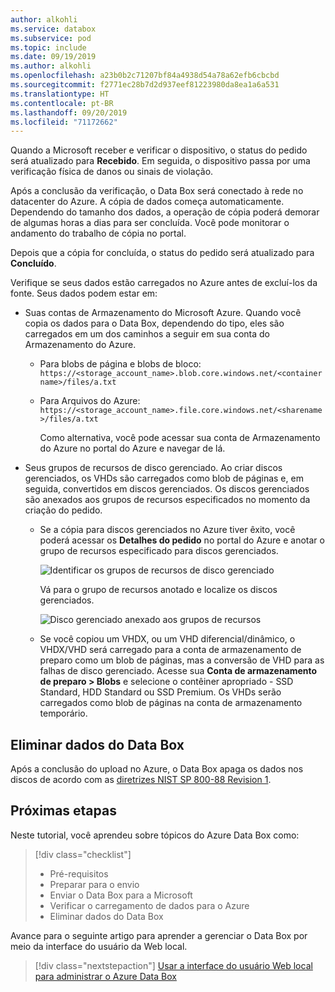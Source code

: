 ```yaml
---
author: alkohli
ms.service: databox
ms.subservice: pod
ms.topic: include
ms.date: 09/19/2019
ms.author: alkohli
ms.openlocfilehash: a23b0b2c71207bf84a4938d54a78a62efb6cbcbd
ms.sourcegitcommit: f2771ec28b7d2d937eef81223980da8ea1a6a531
ms.translationtype: HT
ms.contentlocale: pt-BR
ms.lasthandoff: 09/20/2019
ms.locfileid: "71172662"
---
```

Quando a Microsoft receber e verificar o dispositivo, o status do pedido será atualizado para **Recebido**. Em seguida, o dispositivo passa por uma verificação física de danos ou sinais de violação.

Após a conclusão da verificação, o Data Box será conectado à rede no datacenter do Azure. A cópia de dados começa automaticamente. Dependendo do tamanho dos dados, a operação de cópia poderá demorar de algumas horas a dias para ser concluída. Você pode monitorar o andamento do trabalho de cópia no portal.

Depois que a cópia for concluída, o status do pedido será atualizado para **Concluído**.

Verifique se seus dados estão carregados no Azure antes de excluí-los da fonte. Seus dados podem estar em:

- Suas contas de Armazenamento do Microsoft Azure. Quando você copia os dados para o Data Box, dependendo do tipo, eles são carregados em um dos caminhos a seguir em sua conta do Armazenamento do Azure.

  - Para blobs de página e blobs de bloco: `https://<storage_account_name>.blob.core.windows.net/<containername>/files/a.txt`
  - Para Arquivos do Azure: `https://<storage_account_name>.file.core.windows.net/<sharename>/files/a.txt`

    Como alternativa, você pode acessar sua conta de Armazenamento do Azure no portal do Azure e navegar de lá.

- Seus grupos de recursos de disco gerenciado. Ao criar discos gerenciados, os VHDs são carregados como blob de páginas e, em seguida, convertidos em discos gerenciados. Os discos gerenciados são anexados aos grupos de recursos especificados no momento da criação do pedido. 

    - Se a cópia para discos gerenciados no Azure tiver êxito, você poderá acessar os **Detalhes do pedido** no portal do Azure e anotar o grupo de recursos especificado para discos gerenciados.

        ![Identificar os grupos de recursos de disco gerenciado](media/data-box-verify-upload-return/order-details-managed-disk-resource-groups.png)

        Vá para o grupo de recursos anotado e localize os discos gerenciados.

        ![Disco gerenciado anexado aos grupos de recursos](media/data-box-verify-upload-return/managed-disks-resource-group.png)

    - Se você copiou um VHDX, ou um VHD diferencial/dinâmico, o VHDX/VHD será carregado para a conta de armazenamento de preparo como um blob de páginas, mas a conversão de VHD para as falhas de disco gerenciado. Acesse sua **Conta de armazenamento de preparo > Blobs** e selecione o contêiner apropriado - SSD Standard, HDD Standard ou SSD Premium. Os VHDs serão carregados como blob de páginas na conta de armazenamento temporário.


## <a name="erasure-of-data-from-data-box"></a>Eliminar dados do Data Box
 
Após a conclusão do upload no Azure, o Data Box apaga os dados nos discos de acordo com as [diretrizes NIST SP 800-88 Revision 1](https://csrc.nist.gov/News/2014/Released-SP-800-88-Revision-1,-Guidelines-for-Medi).


## <a name="next-steps"></a>Próximas etapas

Neste tutorial, você aprendeu sobre tópicos do Azure Data Box como:

> [!div class="checklist"]
> * Pré-requisitos
> * Preparar para o envio
> * Enviar o Data Box para a Microsoft
> * Verificar o carregamento de dados para o Azure
> * Eliminar dados do Data Box

Avance para o seguinte artigo para aprender a gerenciar o Data Box por meio da interface do usuário da Web local.

> [!div class="nextstepaction"]
> [Usar a interface do usuário Web local para administrar o Azure Data Box](../articles/databox/data-box-local-web-ui-admin.md)